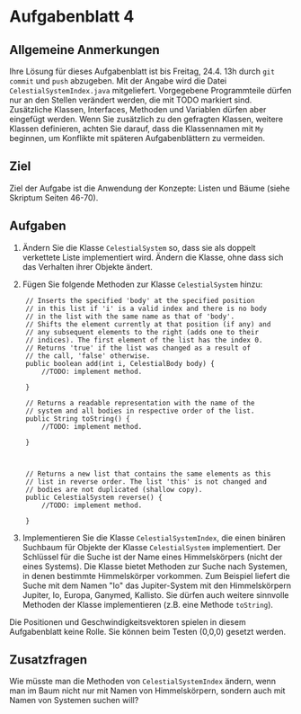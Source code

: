# Aufgabenblatt 4

## Allgemeine Anmerkungen
Ihre Lösung für dieses Aufgabenblatt ist bis Freitag, 24.4. 13h durch `git commit` und `push` 
abzugeben. Mit der Angabe wird die Datei `CelestialSystemIndex.java` mitgeliefert.
Vorgegebene Programmteile dürfen nur an den Stellen verändert werden, die mit TODO markiert sind.
Zusätzliche Klassen, Interfaces, Methoden und Variablen dürfen aber eingefügt werden.
Wenn Sie zusätzlich zu den gefragten Klassen, weitere Klassen definieren, achten Sie darauf, 
dass die Klassennamen mit `My` beginnen, um Konflikte mit späteren Aufgabenblättern zu vermeiden.

## Ziel
Ziel der Aufgabe ist die Anwendung der Konzepte: Listen und Bäume (siehe Skriptum Seiten 
46-70).

## Aufgaben
1. Ändern Sie die Klasse `CelestialSystem` so, dass sie als doppelt verkettete Liste 
implementiert wird. Ändern die Klasse, ohne dass sich das Verhalten ihrer Objekte ändert.

2. Fügen Sie folgende Methoden zur Klasse `CelestialSystem` hinzu:
    
````
    // Inserts the specified 'body' at the specified position 
    // in this list if 'i' is a valid index and there is no body 
    // in the list with the same name as that of 'body'.
    // Shifts the element currently at that position (if any) and 
    // any subsequent elements to the right (adds one to their 
    // indices). The first element of the list has the index 0. 
    // Returns 'true' if the list was changed as a result of 
    // the call, 'false' otherwise.
    public boolean add(int i, CelestialBody body) {
        //TODO: implement method.
        
    }
    
    // Returns a readable representation with the name of the 
    // system and all bodies in respective order of the list.
    public String toString() {
        //TODO: implement method.
        
    }



    // Returns a new list that contains the same elements as this
    // list in reverse order. The list 'this' is not changed and
    // bodies are not duplicated (shallow copy).
    public CelestialSystem reverse() {
        //TODO: implement method.
    
    }
````
    
3. Implementieren Sie die Klasse `CelestialSystemIndex`, die einen binären Suchbaum für Objekte der
Klasse `CelestialSystem` implementiert. Der Schlüssel für die Suche ist der Name eines 
Himmelskörpers (nicht der eines Systems). Die Klasse bietet Methoden zur Suche nach Systemen, 
in denen bestimmte Himmelskörper vorkommen. Zum Beispiel liefert die Suche mit dem Namen "Io" das
Jupiter-System mit den Himmelskörpern Jupiter, Io, Europa, Ganymed, Kallisto. 
Sie dürfen auch weitere sinnvolle Methoden der Klasse implementieren (z.B. eine Methode `toString`).

Die Positionen und Geschwindigkeitsvektoren spielen in diesem Aufgabenblatt keine Rolle. Sie 
können beim Testen (0,0,0) gesetzt werden.

## Zusatzfragen
Wie müsste man die Methoden von `CelestialSystemIndex` ändern, wenn man im Baum nicht nur mit 
Namen von Himmelskörpern, sondern auch mit Namen von Systemen suchen will?

